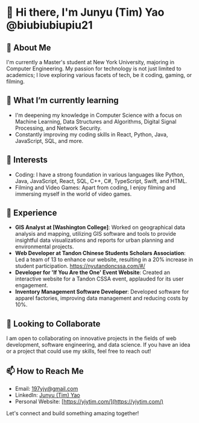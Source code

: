 <!---
biubiubiupiu21/biubiubiupiu21 is a ✨ special ✨ repository because its `README.md` (this file) appears on your GitHub profile.
You can click the Preview link to take a look at your changes.
--->

# 👋 Hi there, I'm Junyu (Tim) Yao @biubiubiupiu21

## 👀 About Me
I'm currently a Master's student at New York University, majoring in Computer Engineering. My passion for technology is not just limited to academics; I love exploring various facets of tech, be it coding, gaming, or filming. 

## 🌱 What I’m currently learning
- I'm deepening my knowledge in Computer Science with a focus on Machine Learning, Data Structures and Algorithms, Digital Signal Processing, and Network Security.
- Constantly improving my coding skills in React, Python, Java, JavaScript, SQL, and more.

## 👀 Interests
- Coding: I have a strong foundation in various languages like Python, Java, JavaScript, React, SQL, C++, C#, TypeScript, Swift, and HTML.
- Filming and Video Games: Apart from coding, I enjoy filming and immersing myself in the world of video games.

## 💼 Experience
- **GIS Analyst at [Washington College]**: Worked on geographical data analysis and mapping, utilizing GIS software and tools to provide insightful data visualizations and reports for urban planning and environmental projects.
- **Web Developer at Tandon Chinese Students Scholars Association**: Led a team of 13 to enhance our website, resulting in a 20% increase in student participation. https://nyutandoncssa.com/#/
- **Developer for 'If You Are the One' Event Website**: Created an interactive website for a Tandon CSSA event, applauded for its user engagement.
- **Inventory Management Software Developer**: Developed software for apparel factories, improving data management and reducing costs by 10%.

## 💞️ Looking to Collaborate
I am open to collaborating on innovative projects in the fields of web development, software engineering, and data science. If you have an idea or a project that could use my skills, feel free to reach out!

## 📫 How to Reach Me
- Email: 197yjy@gmail.com
- LinkedIn: [Junyu (Tim) Yao](https://www.linkedin.com/in/junyuyao-tim/)
- Personal Website: [https://yjytim.com/](https://yjytim.com/)

Let's connect and build something amazing together!
